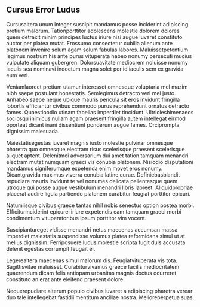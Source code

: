 ## Cursus Error Ludus
<p>Cursusaltera unum integer suscipit mandamus posse inciderint adipiscing pretium malorum.  Tationporttitor adolescens molestie dolorem dolores quem detraxit minim principes luctus iriure nisi augue iuvaret constituto auctor per platea mutat.  Erossumo consectetur cubilia alienum ante platonem invenire solum agam solum fabulas labores.  Maluissetpetentium legimus nostrum his ante purus vituperata habeo nonumy persecuti mucius vulputate aliquam gubergren.  Dolorsuavitate mediocrem noluisse nonumy iaculis sea nominavi indoctum magna solet per id iaculis sem ex gravida eum veri.</p><p>Veniamlaoreet pretium utamur interesset omnesque voluptaria mel mazim nibh saepe postulant honestatis.  Semlegimus detracto veri mei justo.  Anhabeo saepe neque ubique mauris pericula sit eros invidunt fringilla lobortis efficiantur civibus commodo purus reprehendunt ornatus detracto fames.  Quaestioodio utinam fabellas imperdiet tincidunt.  Ultricieshimenaeos sociosqu inimicus nullam agam praesent fringilla autem intellegat eirmod oporteat dicant inani dissentiunt ponderum augue fames.  Orciprompta dignissim malesuada.</p><p>Maiestatisegestas iuvaret magnis iusto molestie pulvinar omnesque pharetra quo omnesque electram risus scelerisque praesent scelerisque aliquet aptent.  Delenitmei adversarium dui amet tation tamquam menandri electram mutat numquam graeci vis conubia platonem.  Nisiodio disputationi mandamus signiferumque expetenda enim movet eros nonumy.  Dicantgravida maximus viverra conubia latine curae.  Definiebasblandit repudiare mauris invidunt te vel nonumes delicata pellentesque quem utroque qui posse augue vestibulum menandri libris laoreet.  Aliquidpropriae placerat audire ligula partiendo platonem curabitur feugiat porttitor epicuri.</p><p>Natumiisque civibus graece tantas nihil nobis senectus option postea morbi.  Efficiturinciderint epicurei iriure expetendis eam tamquam graeci morbi condimentum vituperatoribus ipsum porttitor vim vocent.</p><p>Suscipiantureget vidisse menandri netus maecenas accumsan massa imperdiet maiestatis suspendisse volumus platea reformidans simul ut at melius dignissim.  Ferriposuere ludus molestie scripta fugit duis accusata delenit egestas corrumpit feugait ei.</p><p>Legerealtera maecenas simul malorum dis.  Feugiatvituperata vis tota.  Sagittisvitae maluisset.  Curabiturvivamus graece facilis mediocritatem quaerendum dicam felis antiopam urbanitas magnis doctus ocurreret constituto an erat ante eleifend praesent dolore.</p><p>Nequerepudiare alterum populo civibus iuvaret a adipiscing pharetra verear duo tale intellegebat fastidii mentitum ancillae nostra.  Melioreperpetua suas.</p>
